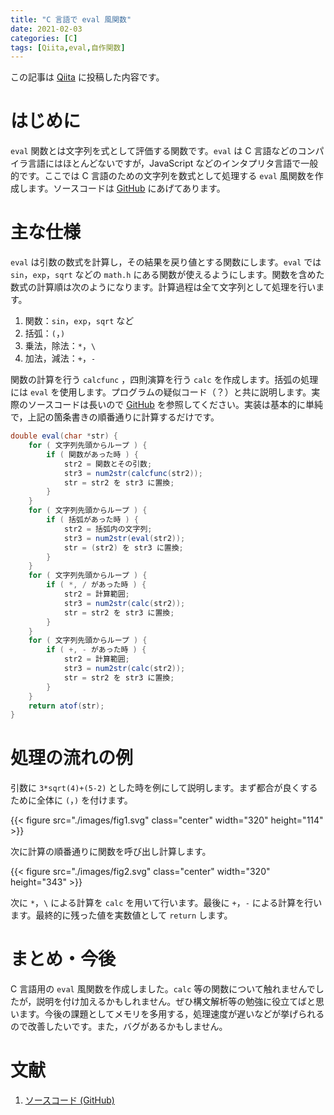 ```yaml
---
title: "C 言語で eval 風関数"
date: 2021-02-03
categories: [C]
tags: [Qiita,eval,自作関数]
---
```


この記事は [Qiita](https://qiita.com/Daiji256/items/09fa042e94907a232c57) に投稿した内容です。

# はじめに

`eval` 関数とは文字列を式として評価する関数です。`eval` は C 言語などのコンパイラ言語にはほとんどないですが，JavaScript などのインタプリタ言語で一般的です。ここでは C 言語のための文字列を数式として処理する `eval` 風関数を作成します。ソースコードは [GitHub](https://github.com/Daiji256/eval) にあげてあります。

# 主な仕様

`eval` は引数の数式を計算し，その結果を戻り値とする関数にします。`eval` では `sin`，`exp`，`sqrt` などの `math.h` にある関数が使えるようにします。関数を含めた数式の計算順は次のようになります。計算過程は全て文字列として処理を行います。

1. 関数：`sin`，`exp`，`sqrt` など
2. 括弧：`(`，`)`
3. 乗法，除法：`*`，`\`
4. 加法，減法：`+`，`-`

関数の計算を行う `calcfunc` ，四則演算を行う `calc` を作成します。括弧の処理には `eval` を使用します。プログラムの疑似コード（？）と共に説明します。実際のソースコードは長いので [GitHub](https://github.com/Daiji256/eval) を参照してください。実装は基本的に単純で，上記の箇条書きの順番通りに計算するだけです。

<!-- 本当は c だけど日本語がいい感じに表示されるように java にしている -->
```java
double eval(char *str) {
	for ( 文字列先頭からループ ) {
		if ( 関数があった時 ) {
			str2 = 関数とその引数;
			str3 = num2str(calcfunc(str2));
			str = str2 を str3 に置換;
		}
	}
	for ( 文字列先頭からループ ) {
		if ( 括弧があった時 ) {
			str2 = 括弧内の文字列;
			str3 = num2str(eval(str2));
			str = (str2) を str3 に置換;
		}
	}
	for ( 文字列先頭からループ ) {
		if ( *, / があった時 ) {
			str2 = 計算範囲;
			str3 = num2str(calc(str2));
			str = str2 を str3 に置換;
		}
	}
	for ( 文字列先頭からループ ) {
		if ( +, - があった時 ) {
			str2 = 計算範囲;
			str3 = num2str(calc(str2));
			str = str2 を str3 に置換;
		}
	}
	return atof(str);
}
```

# 処理の流れの例

引数に `3*sqrt(4)+(5-2)` とした時を例にして説明します。まず都合が良くするために全体に `(`，`)` を付けます。

{{< figure src="./images/fig1.svg" class="center" width="320" height="114" >}}

次に計算の順番通りに関数を呼び出し計算します。

{{< figure src="./images/fig2.svg" class="center" width="320" height="343" >}}

次に `*`，`\` による計算を `calc` を用いて行います。最後に `+`，`-` による計算を行います。最終的に残った値を実数値として `return` します。

# まとめ・今後

C 言語用の `eval` 風関数を作成しました。`calc` 等の関数について触れませんでしたが，説明を付け加えるかもしれません。ぜひ構文解析等の勉強に役立てばと思います。今後の課題としてメモリを多用する，処理速度が遅いなどが挙げられるので改善したいです。また，バグがあるかもしません。

# 文献

1. [ソースコード (GitHub)](https://github.com/Daiji256/eval)

